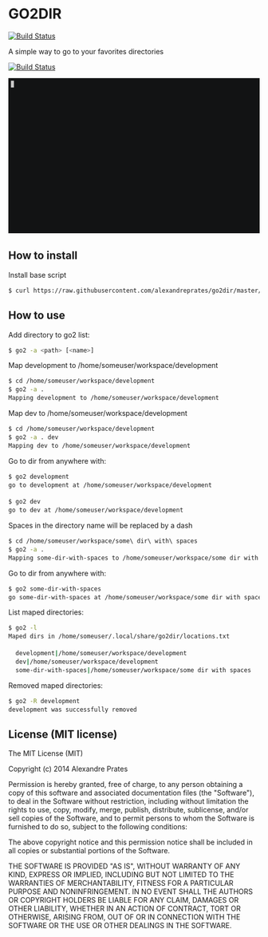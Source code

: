 # GO2DIR

[![Build Status](https://travis-ci.org/alexandreprates/go2dir.svg?branch=dev)](https://travis-ci.org/alexandreprates/go2dir)

A simple way to go to your favorites directories

[![Build Status](https://travis-ci.org/alexandreprates/go2dir.svg?branch=dev)](https://travis-ci.org/alexandreprates/go2dir)

![How to Use](https://github.com/alexandreprates/go2dir/blob/dev/examples/how_to_use.gif?raw=true)

## How to install

Install base script

```bash
$ curl https://raw.githubusercontent.com/alexandreprates/go2dir/master/install | bash
```

## How to use

Add directory to go2 list:

```bash
$ go2 -a <path> [<name>]
```

Map development to /home/someuser/workspace/development

```bash
$ cd /home/someuser/workspace/development
$ go2 -a .
Mapping development to /home/someuser/workspace/development
```

Map dev to /home/someuser/workspace/development

```bash
$ cd /home/someuser/workspace/development
$ go2 -a . dev
Mapping dev to /home/someuser/workspace/development
```

Go to dir from anywhere with:

```bash
$ go2 development
go to development at /home/someuser/workspace/development

$ go2 dev
go to dev at /home/someuser/workspace/development
```

Spaces in the directory name will be replaced by a dash

```bash
$ cd /home/someuser/workspace/some\ dir\ with\ spaces
$ go2 -a .
Mapping some-dir-with-spaces to /home/someuser/workspace/some dir with spaces
```

Go to dir from anywhere with:
```bash
$ go2 some-dir-with-spaces
go some-dir-with-spaces at /home/someuser/workspace/some dir with spaces
```

List maped directories:
```bash
$ go2 -l
Maped dirs in /home/someuser/.local/share/go2dir/locations.txt

  development|/home/someuser/workspace/development
  dev|/home/someuser/workspace/development
  some-dir-with-spaces|/home/someuser/workspace/some dir with spaces

```

Removed maped directories:
```bash
$ go2 -R development
development was successfully removed
```

## License (MIT license)

The MIT License (MIT)

Copyright (c) 2014 Alexandre Prates

Permission is hereby granted, free of charge, to any person obtaining a copy
of this software and associated documentation files (the "Software"), to deal
in the Software without restriction, including without limitation the rights
to use, copy, modify, merge, publish, distribute, sublicense, and/or sell
copies of the Software, and to permit persons to whom the Software is
furnished to do so, subject to the following conditions:

The above copyright notice and this permission notice shall be included in
all copies or substantial portions of the Software.

THE SOFTWARE IS PROVIDED "AS IS", WITHOUT WARRANTY OF ANY KIND, EXPRESS OR
IMPLIED, INCLUDING BUT NOT LIMITED TO THE WARRANTIES OF MERCHANTABILITY,
FITNESS FOR A PARTICULAR PURPOSE AND NONINFRINGEMENT. IN NO EVENT SHALL THE
AUTHORS OR COPYRIGHT HOLDERS BE LIABLE FOR ANY CLAIM, DAMAGES OR OTHER
LIABILITY, WHETHER IN AN ACTION OF CONTRACT, TORT OR OTHERWISE, ARISING FROM,
OUT OF OR IN CONNECTION WITH THE SOFTWARE OR THE USE OR OTHER DEALINGS IN
THE SOFTWARE.
